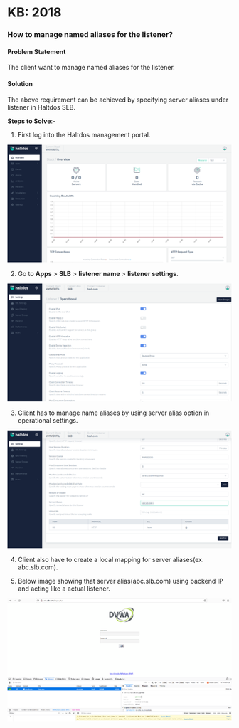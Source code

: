 # KB: 2018

### **How to manage named aliases for the listener?**

#### **Problem Statement**

The client want to manage named aliases for the listener.

#### **Solution**

The above requirement can be achieved by specifying server aliases under listener in Haltdos SLB.

**Steps to Solve**:-

1. First log into the Haltdos management portal.

![](/img/adc/kb/v2/overview_kb_2018_1.png)

2. Go to **Apps** > **SLB** > **listener name** > **listener settings**.

![](/img/adc/kb/v2/settings_kb_2018_2.png)

3. Client has to manage name aliases by using server alias option in operational settings.

![](/img/adc/kb/v2/settings_kb_2018_3.png)

4. Client also have to create a local mapping for server aliases(ex. abc.slb.com).

5. Below image showing that server alias(abc.slb.com) using backend IP and acting like a actual listener.

![](/img/adc/kb/v2/browser_kb_2018_4.png)
